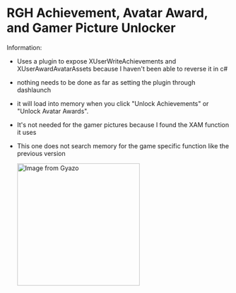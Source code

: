 # RGH Achievement, Avatar Award, and Gamer Picture Unlocker

Information:
* Uses a plugin to expose XUserWriteAchievements and XUserAwardAvatarAssets because I haven't been able to reverse it in c#
* nothing needs to be done as far as setting the plugin through dashlaunch
* it will load into memory when you click "Unlock Achievements" or "Unlock Avatar Awards".
* It's not needed for the gamer pictures because I found the XAM function it uses
* This one does not search memory for the game specific function like the previous version

  <a href="https://gyazo.com/c5c4e8ab599a3f254ff80cf9f26f199c"><img src="https://i.gyazo.com/c5c4e8ab599a3f254ff80cf9f26f199c.png" alt="Image from Gyazo" width="277"/></a>
